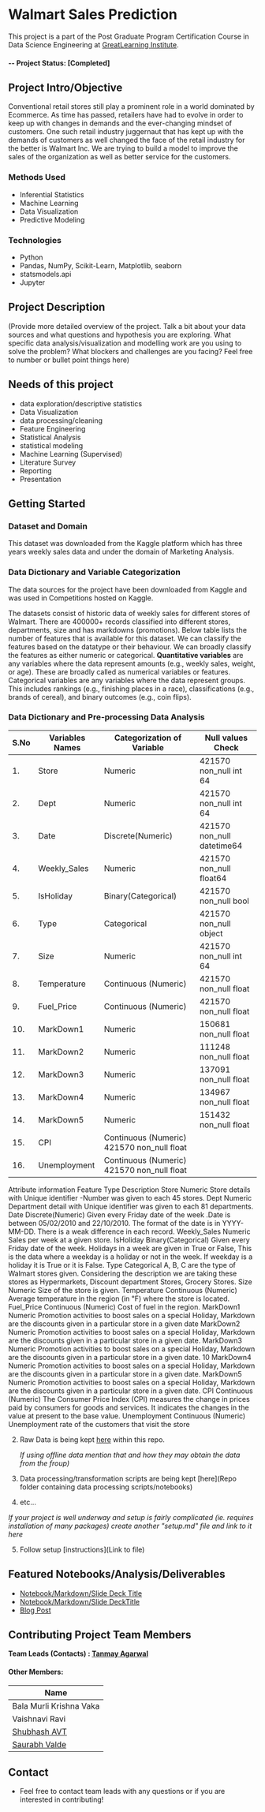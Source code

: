# Walmart Sales Prediction
This project is a part of the Post Graduate Program Certification Course in Data Science Engineering at [GreatLearning Institute](https://www.mygreatlearning.com/).

#### -- Project Status: [Completed]

## Project Intro/Objective
Conventional retail stores still play a prominent role in a world dominated by Ecommerce. As time has passed, retailers have had to evolve in order to keep up with changes in demands and the ever-changing mindset of customers. One such retail industry juggernaut that has kept up with the demands of customers as well changed the face of the retail industry for the better is Walmart Inc. We are trying to build a model to improve the sales of the organization as well as better service for the customers.

### Methods Used
* Inferential Statistics
* Machine Learning
* Data Visualization
* Predictive Modeling

### Technologies
* Python
* Pandas, NumPy, Scikit-Learn, Matplotlib, seaborn
* statsmodels.api
* Jupyter

## Project Description
(Provide more detailed overview of the project.  Talk a bit about your data sources and what questions and hypothesis you are exploring. What specific data analysis/visualization and modelling work are you using to solve the problem? What blockers and challenges are you facing?  Feel free to number or bullet point things here)

## Needs of this project

- data exploration/descriptive statistics
- Data Visualization
- data processing/cleaning
- Feature Engineering
- Statistical Analysis
- statistical modeling
- Machine Learning (Supervised)
- Literature Survey
- Reporting
- Presentation

## Getting Started

### Dataset and Domain 
This dataset was downloaded from the Kaggle platform which has three years weekly sales data and under the domain of Marketing Analysis.

### Data Dictionary and Variable Categorization 
The data sources for the project have been downloaded from Kaggle and was used in Competitions hosted on Kaggle.

The datasets consist of historic data of weekly sales for different stores of Walmart. There are 400000+ records classified into different stores, departments, size and has markdowns (promotions).
Below table lists the number of features that is available for this dataset. We can classify the features based on the datatype or their behaviour. We can broadly classify the features as either numeric or categorical. 
**Quantitative variables** are any variables where the data represent amounts (e.g., weekly sales, weight, or age). These are broadly called as numerical variables or features. 
Categorical variables are any variables where the data represent groups. This includes rankings (e.g., finishing places in a race), classifications (e.g., brands of cereal), and binary outcomes (e.g., coin flips).

### Data Dictionary and Pre-processing Data Analysis

|S.No |Variables Names| Categorization of Variable| Null values Check|
|-----|---------------|---------------------------|------------------|
|1.| Store| Numeric| 421570 non_null int 64|
|2.| Dept| Numeric| 421570 non_null int 64|
|3.| Date| Discrete(Numeric)| 421570 non_null datetime64|
|4.| Weekly_Sales| Numeric| 421570 non_null float64|
|5.| IsHoliday| Binary(Categorical)| 421570 non_null bool|
|6.| Type| Categorical| 421570 non_null object|
|7.| Size| Numeric| 421570 non_null int 64|
|8.| Temperature| Continuous (Numeric)| 421570 non_null float|
|9.| Fuel_Price| Continuous (Numeric)| 421570 non_null float|
|10.| MarkDown1| Numeric| 150681 non_null float|
|11.| MarkDown2| Numeric| 111248 non_null float|
|12.| MarkDown3| Numeric| 137091 non_null float|
|13.| MarkDown4| Numeric| 134967 non_null float|
|14.| MarkDown5| Numeric| 151432 non_null float|
|15.| CPI| Continuous (Numeric) 421570 non_null float|
|16.| Unemployment| Continuous (Numeric) 421570 non_null float|
Attribute information
Feature Type Description
Store Numeric Store details with Unique identifier -Number was given to 
each 45 stores.
Dept Numeric Department detail with Unique identifier was given to 
each 81 departments.
Date Discrete(Numeric)
Given every Friday date of the week .Date is between 
05/02/2010 and 22/10/2010. The format of the date is in 
YYYY-MM-DD. There is a weak difference in each 
record.
Weekly_Sales Numeric Sales per week at a given store.
IsHoliday Binary(Categorical)
Given every Friday date of the week. Holidays in a week 
are given in True or False, This is the data where a 
weekday is a holiday or not in the week. If weekday is a 
holiday it is True or it is False.
Type Categorical
A, B, C are the type of Walmart stores given. Considering 
the description we are taking these stores as 
Hypermarkets, Discount department Stores, Grocery 
Stores.
Size Numeric Size of the store is given.
Temperature Continuous (Numeric) Average temperature in the region (in ℉) where the store 
is located.
Fuel_Price Continuous (Numeric) Cost of fuel in the region.
MarkDown1 Numeric
Promotion activities to boost sales on a special Holiday, 
Markdown are the discounts given in a particular store 
in a given date
MarkDown2 Numeric
Promotion activities to boost sales on a special Holiday, 
Markdown are the discounts given in a particular store 
in a given date.
MarkDown3 Numeric
Promotion activities to boost sales on a special Holiday, 
Markdown are the discounts given in a particular store 
in a given date.
10
MarkDown4 Numeric
Promotion activities to boost sales on a special Holiday, 
Markdown are the discounts given in a particular store 
in a given date.
MarkDown5 Numeric
Promotion activities to boost sales on a special Holiday, 
Markdown are the discounts given in a particular store 
in a given date.
CPI Continuous (Numeric)
The Consumer Price Index (CPI) measures the change in 
prices paid by consumers for goods and services. It 
indicates the changes in the value at present to the base 
value.
Unemployment Continuous (Numeric) Unemployment rate of the customers that visit the store

2. Raw Data is being kept [here](https://github.com/meastanmay/Walmart-Sales-Prediction) within this repo.

    *If using offline data mention that and how they may obtain the data from the froup)*
    
3. Data processing/transformation scripts are being kept [here](Repo folder containing data processing scripts/notebooks)
4. etc...

*If your project is well underway and setup is fairly complicated (ie. requires installation of many packages) create another "setup.md" file and link to it here*  

5. Follow setup [instructions](Link to file)

## Featured Notebooks/Analysis/Deliverables
* [Notebook/Markdown/Slide Deck Title](link)
* [Notebook/Markdown/Slide DeckTitle](link)
* [Blog Post](link)


## Contributing Project Team Members

**Team Leads (Contacts) : [Tanmay Agarwal](https://github.com/[meastanmay])**

#### Other Members:

|Name     | 
|---------|
|Bala Murli Krishna Vaka| 
|Vaishnavi Ravi |
|[Shubhash AVT](https://www.linkedin.com/in/shubhashavt/)|
|[Saurabh Valde](https://www.linkedin.com/in/saurabh-walde-693a2119a/)|

## Contact
* Feel free to contact team leads with any questions or if you are interested in contributing!
